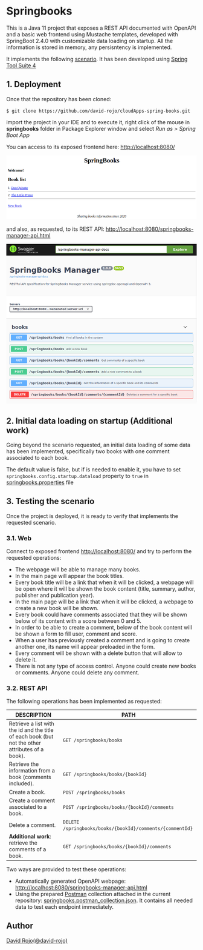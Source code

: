 # Springbooks

This is a Java 11 project that exposes a REST API documented with OpenAPI and a basic web frontend using Mustache templates, developed with SpringBoot 2.4.0 with customizable data loading on startup. All the information is stored in memory, any persisntency is implemented. 

It implements the following [scenario](doc/scenario.md). It has been developed using [Spring Tool Suite 4](https://spring.io/tools)

## 1. Deployment

Once that the repository has been cloned:

```
$ git clone https://github.com/david-rojo/cloudApps-spring-books.git
```

import the project in your IDE and to execute it, right click of the mouse in **springbooks** folder in Package Explorer window and select *Run as > Spring Boot App*

You can access to its exposed frontend here: [http://localhost:8080/](http://localhost:8080/)

![SPRINGBOOKS WEB](doc/img/springbooks-web.png)

and also, as requested, to its REST API: [http://localhost:8080/springbooks-manager-api.html](http://localhost:8080/springbooks-manager-api.html)

![SPRINGBOOKS OPEN API](doc/img/springbooks-openapi.png)

## 2. Initial data loading on startup (Additional work)

Going beyond the scenario requested, an initial data loading of some data has been implemented, specifically two books with one comment associated to each book.

The default value is false, but if is needed to enable it, you have to set ```springbooks.config.startup.dataload``` property to ```true``` in [springbooks.properties](springbooks/src/main/resources/springbooks.properties) file

## 3. Testing the scenario

Once the project is deployed, it is ready to verify that implements the requested scenario. 

### 3.1. Web

Connect to exposed frontend [http://localhost:8080/](http://localhost:8080/) and try to perform the requested operations:

* The webpage will be able to manage many books.
* In the main page will appear the book titles.
* Every book title will be a link that when it will be clicked, a webpage will be open where it will be shown the book content (title, summary, author, publisher and publication year).
* In the main page will be a link that when it will be clicked, a webpage to create a new book will be shown.
* Every book could have comments associated that they will be shown below of its content with a score between 0 and 5.
* In order to be able to create a comment, below of the book content will be shown a form to fill user, comment and score.
* When a user has previously created a comment and is going to create another one, its name will appear preloaded in the form.
* Every comment will be shown with a delete button that will allow to delete it.
* There is not any type of access control. Anyone could create new books or comments. Anyone could delete any comment.

### 3.2. REST API

The following operations has been implemented as requested:

| DESCRIPTION                                                                                      | PATH                                                          |
|--------------------------------------------------------------------------------------------------|---------------------------------------------------------------|
| Retrieve a list with the id and the title of each book (but not the other attributes of a book). | ```GET /springbooks/books```                                  |
| Retrieve the information from a book (comments included).                                        | ```GET /springbooks/books/{bookId}```                         |
| Create a book.                                                                                   | ```POST /springbooks/books```                                 |
| Create a comment associated to a book.                                                           | ```POST /springbooks/books/{bookId}/comments```               |
| Delete a comment.                                                                                | ```DELETE /springbooks/books/{bookId}/comments/{commentId}``` |
| **Additional work**: retrieve the comments of a book.                                            | ```GET /springbooks/books/{bookId}/comments```                |

Two ways are provided to test these operations:

* Automatically generated OpenAPI webpage: [http://localhost:8080/springbooks-manager-api.html](http://localhost:8080/springbooks-manager-api.html)
* Using the prepared [Postman](https://www.postman.com/) collection attached in the current repository: [springbooks.postman_collection.json](postman/springbooks.postman_collection.json). It contains all needed data to test each endpoint immediately.

## Author

[David Rojo(@david-rojo)](https://github.com/david-rojo)